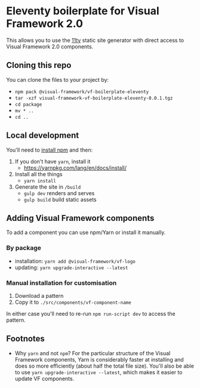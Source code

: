 # Eleventy boilerplate for Visual Framework 2.0

This allows you to use the [11ty](https://www.11ty.io) static site generator
with direct access to Visual Framework 2.0 components.

## Cloning this repo

You can clone the files to your project by:

- `npm pack @visual-framework/vf-boilerplate-eleventy`
- `tar -xzf visual-framework-vf-boilerplate-eleventy-0.0.1.tgz`
- `cd package`
- `mv * ..`
- `cd ..`

## Local development

You'll need to [install npm](https://docs.npmjs.com/downloading-and-installing-node-js-and-npm) and then:

1. If you don't have `yarn`, install it
   - https://yarnpkg.com/lang/en/docs/install/
2. Install all the things
   - `yarn install`
3. Generate the site in `/build`
   - `gulp dev` renders and serves
   - `gulp build` build static assets

## Adding Visual Framework components

To add a component you can use npm/Yarn or install it manually.

### By package

- installation: `yarn add @visual-framework/vf-logo`
- updating: `yarn upgrade-interactive --latest`

### Manual installation for customisation

1. Download a pattern
2. Copy it to `./src/components/vf-component-name`

In either case you'll need to re-run `npm run-script dev` to access the pattern.

## Footnotes

- Why `yarn` and not `npm`?
  For the particular structure of the Visual Framework components, Yarn is considerably
  faster at installing and does so more efficiently (about half the total file size). You'll
  also be able to use `yarn upgrade-interactive --latest`, which makes it easier to update
  VF components.
